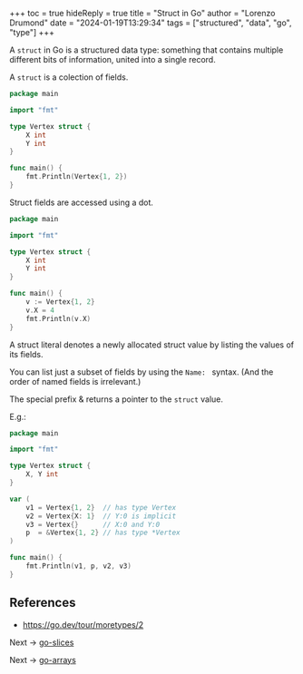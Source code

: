 +++
toc = true
hideReply = true
title = "Struct in Go"
author = "Lorenzo Drumond"
date = "2024-01-19T13:29:34"
tags = ["structured",  "data",  "go",  "type"]
+++


A `struct` in Go is a structured data type: something that contains multiple different bits of information, united into a single record.

A `struct` is a colection of fields.

```go
package main

import "fmt"

type Vertex struct {
	X int
	Y int
}

func main() {
	fmt.Println(Vertex{1, 2})
}
```

Struct fields are accessed using a dot.
```go
package main

import "fmt"

type Vertex struct {
	X int
	Y int
}

func main() {
	v := Vertex{1, 2}
	v.X = 4
	fmt.Println(v.X)
}
```

A struct literal denotes a newly allocated struct value by listing the values of its fields.

You can list just a subset of fields by using the `Name: ` syntax. (And the order of named fields is irrelevant.)

The special prefix & returns a pointer to the `struct` value.

E.g.:
```go
package main

import "fmt"

type Vertex struct {
	X, Y int
}

var (
	v1 = Vertex{1, 2}  // has type Vertex
	v2 = Vertex{X: 1}  // Y:0 is implicit
	v3 = Vertex{}      // X:0 and Y:0
	p  = &Vertex{1, 2} // has type *Vertex
)

func main() {
	fmt.Println(v1, p, v2, v3)
}
```

## References
- https://go.dev/tour/moretypes/2

Next -> [go-slices](/wiki/go-slices/)

Next -> [go-arrays](/wiki/go-arrays/)
